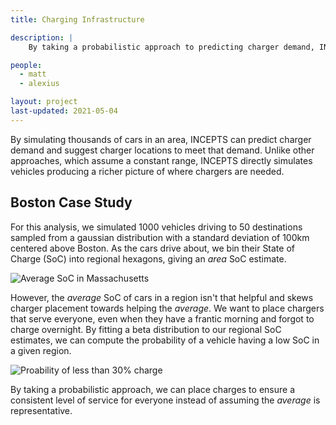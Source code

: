 ```yaml
---
title: Charging Infrastructure

description: |
    By taking a probabilistic approach to predicting charger demand, INCEPTS can place chargers cost-effectively and equitably while reducing investment costs and meeting user demand.

people:
  - matt
  - alexius

layout: project
last-updated: 2021-05-04
---
```


By simulating thousands of cars in an area, INCEPTS can predict charger demand and suggest charger locations to meet that demand. Unlike other approaches, which assume a constant range, INCEPTS directly simulates vehicles producing a richer picture of where chargers are needed.

## Boston Case Study

For this analysis, we simulated 1000 vehicles driving to 50 destinations sampled from a gaussian distribution with a standard deviation of 100km centered above Boston. As the cars drive about, we bin their State of Charge (SoC) into regional hexagons, giving an *area* SoC estimate.

<img src="{% link img/charger_placement/average_soc.png %}" alt="Average SoC in Massachusetts" class="center">

However, the *average* SoC of cars in a region isn't that helpful and skews charger placement towards helping the *average*. We want to place chargers that serve everyone, even when they have a frantic morning and forgot to charge overnight. By fitting a beta distribution to our regional SoC estimates, we can compute the probability of a vehicle having a low SoC in a given region.

<img src="{% link img/charger_placement/low_soc.png %}" alt="Proability of less than 30% charge" class="center">

By taking a probabilistic approach, we can place charges to ensure a consistent level of service for everyone instead of assuming the *average* is representative.
